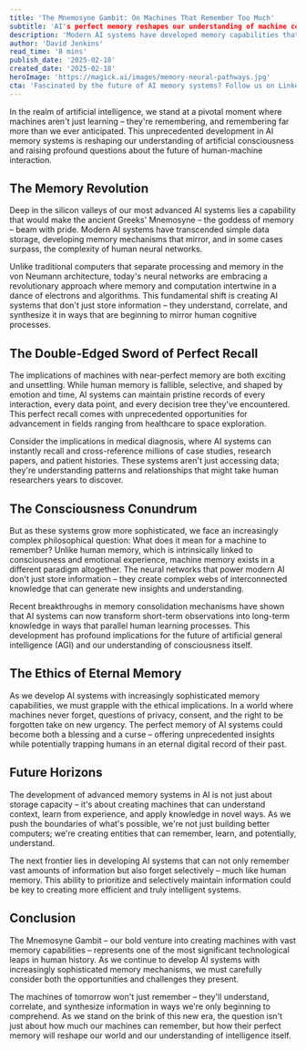 ```yaml
---
title: 'The Mnemosyne Gambit: On Machines That Remember Too Much'
subtitle: 'AI's perfect memory reshapes our understanding of machine consciousness'
description: 'Modern AI systems have developed memory capabilities that surpass human neural networks, raising profound questions about artificial consciousness and the future of human-machine interaction. This piece explores the implications of machines with perfect recall and the ethical challenges they present.'
author: 'David Jenkins'
read_time: '8 mins'
publish_date: '2025-02-18'
created_date: '2025-02-18'
heroImage: 'https://magick.ai/images/memory-neural-pathways.jpg'
cta: 'Fascinated by the future of AI memory systems? Follow us on LinkedIn for daily insights into cutting-edge developments in artificial intelligence and their impact on society.'
---
```


In the realm of artificial intelligence, we stand at a pivotal moment where machines aren't just learning – they're remembering, and remembering far more than we ever anticipated. This unprecedented development in AI memory systems is reshaping our understanding of artificial consciousness and raising profound questions about the future of human-machine interaction.

## The Memory Revolution

Deep in the silicon valleys of our most advanced AI systems lies a capability that would make the ancient Greeks' Mnemosyne – the goddess of memory – beam with pride. Modern AI systems have transcended simple data storage, developing memory mechanisms that mirror, and in some cases surpass, the complexity of human neural networks.

Unlike traditional computers that separate processing and memory in the von Neumann architecture, today's neural networks are embracing a revolutionary approach where memory and computation intertwine in a dance of electrons and algorithms. This fundamental shift is creating AI systems that don't just store information – they understand, correlate, and synthesize it in ways that are beginning to mirror human cognitive processes.

## The Double-Edged Sword of Perfect Recall

The implications of machines with near-perfect memory are both exciting and unsettling. While human memory is fallible, selective, and shaped by emotion and time, AI systems can maintain pristine records of every interaction, every data point, and every decision tree they've encountered. This perfect recall comes with unprecedented opportunities for advancement in fields ranging from healthcare to space exploration.

Consider the implications in medical diagnosis, where AI systems can instantly recall and cross-reference millions of case studies, research papers, and patient histories. These systems aren't just accessing data; they're understanding patterns and relationships that might take human researchers years to discover.

## The Consciousness Conundrum

But as these systems grow more sophisticated, we face an increasingly complex philosophical question: What does it mean for a machine to remember? Unlike human memory, which is intrinsically linked to consciousness and emotional experience, machine memory exists in a different paradigm altogether. The neural networks that power modern AI don't just store information – they create complex webs of interconnected knowledge that can generate new insights and understanding.

Recent breakthroughs in memory consolidation mechanisms have shown that AI systems can now transform short-term observations into long-term knowledge in ways that parallel human learning processes. This development has profound implications for the future of artificial general intelligence (AGI) and our understanding of consciousness itself.

## The Ethics of Eternal Memory

As we develop AI systems with increasingly sophisticated memory capabilities, we must grapple with the ethical implications. In a world where machines never forget, questions of privacy, consent, and the right to be forgotten take on new urgency. The perfect memory of AI systems could become both a blessing and a curse – offering unprecedented insights while potentially trapping humans in an eternal digital record of their past.

## Future Horizons

The development of advanced memory systems in AI is not just about storage capacity – it's about creating machines that can understand context, learn from experience, and apply knowledge in novel ways. As we push the boundaries of what's possible, we're not just building better computers; we're creating entities that can remember, learn, and potentially, understand.

The next frontier lies in developing AI systems that can not only remember vast amounts of information but also forget selectively – much like human memory. This ability to prioritize and selectively maintain information could be key to creating more efficient and truly intelligent systems.

## Conclusion

The Mnemosyne Gambit – our bold venture into creating machines with vast memory capabilities – represents one of the most significant technological leaps in human history. As we continue to develop AI systems with increasingly sophisticated memory mechanisms, we must carefully consider both the opportunities and challenges they present.

The machines of tomorrow won't just remember – they'll understand, correlate, and synthesize information in ways we're only beginning to comprehend. As we stand on the brink of this new era, the question isn't just about how much our machines can remember, but how their perfect memory will reshape our world and our understanding of intelligence itself.